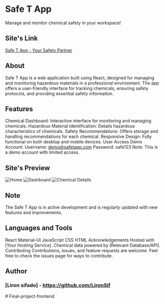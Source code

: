 # Safe T App
Manage and monitor chemical safety in your workspace!

## Site's Link
[Safe T App - Your Safety Partner](https://safe-t-app.netlify.app/)


## About
Safe T App is a web application built using React, designed for managing and monitoring hazardous materials in a professional environment. The app offers a user-friendly interface for tracking chemicals, ensuring safety protocols, and providing essential safety information.

## Features
Chemical Dashboard: Interactive interface for monitoring and managing chemicals.
Hazardous Material Identification: Details hazardous characteristics of chemicals.
Safety Recommendations: Offers storage and handling recommendations for each chemical.
Responsive Design: Fully functional on both desktop and mobile devices.
User Access
Demo Account:
Username: demo@safetapp.com
Password: safe123
Note: This is a demo account with limited access.

## Site's Preview

![Home](../safetyApp/src/assets/screenShot/Capture.PNG)
![Dashboard](../safetyApp/src/assets/screenShot/Capture2.PNG)
![Chemical Details](../safetyApp/src/assets/screenShot/Capture3.PNG)


## Note
The Safe T App is in active development and is regularly updated with new features and improvements.

## Languages and Tools
React
Material-UI
JavaScript
CSS
HTML
Acknowledgements
Hosted with [Your Hosting Service].
Chemical data powered by [Relevant Database/API].
Contributing
Contributions, issues, and feature requests are welcome. Feel free to check the issues page for ways to contribute.

## Author
### [Liron sifado] - https://github.com/LironSif
#   F i n a l - p r o j e c t - f r o n t e n d  
 